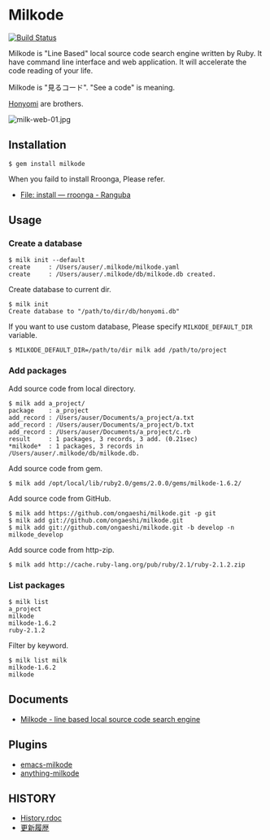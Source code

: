 # Milkode

[![Build Status](https://travis-ci.org/ongaeshi/milkode.svg?branch=develop)](https://travis-ci.org/ongaeshi/milkode)

Milkode is "Line Based" local source code search engine written by Ruby. It have command line interface and web application. It will accelerate the code reading of your life.

Milkode is "見るコード". "See a code" is meaning.

[Honyomi](https://github.com/ongaeshi/honyomi) are brothers.

![milk-web-01.jpg](http://milkode.ongaeshi.me/images/milk-web-01.jpg)

## Installation

    $ gem install milkode

When you faild to install Rroonga, Please refer.
* [File: install — rroonga - Ranguba](http://ranguba.org/rroonga/en/file.install.html)

## Usage

### Create a database

```
$ milk init --default
create     : /Users/auser/.milkode/milkode.yaml
create     : /Users/auser/.milkode/db/milkode.db created.
```

Create database to current dir.

```
$ milk init
Create database to "/path/to/dir/db/honyomi.db"
```

If you want to use custom database, Please specify `MILKODE_DEFAULT_DIR` variable.

```
$ MILKODE_DEFAULT_DIR=/path/to/dir milk add /path/to/project
```

### Add packages

Add source code from local directory.

```
$ milk add a_project/
package    : a_project
add_record : /Users/auser/Documents/a_project/a.txt
add_record : /Users/auser/Documents/a_project/b.txt
add_record : /Users/auser/Documents/a_project/c.rb
result     : 1 packages, 3 records, 3 add. (0.21sec)
*milkode*  : 1 packages, 3 records in /Users/auser/.milkode/db/milkode.db.
```

Add source code from gem.

```
$ milk add /opt/local/lib/ruby2.0/gems/2.0.0/gems/milkode-1.6.2/
```

Add source code from GitHub.

```
$ milk add https://github.com/ongaeshi/milkode.git -p git
$ milk add git://github.com/ongaeshi/milkode.git
$ milk add git://github.com/ongaeshi/milkode.git -b develop -n milkode_develop
```

Add source code from http-zip.

```
$ milk add http://cache.ruby-lang.org/pub/ruby/2.1/ruby-2.1.2.zip
```

### List packages

```
$ milk list
a_project
milkode
milkode-1.6.2
ruby-2.1.2
```

Filter by keyword.

```
$ milk list milk
milkode-1.6.2
milkode
```

## Documents

* [Milkode - line based local source code search engine](http://milkode.ongaeshi.me/)

## Plugins

* [emacs-milkode](https://github.com/ongaeshi/emacs-milkode)
* [anything-milkode](https://github.com/ongaeshi/anything-milkode)

## HISTORY

* [History.rdoc](https://github.com/ongaeshi/milkode/blob/master/HISTORY.rdoc)
* [更新履歴](https://github.com/ongaeshi/milkode/blob/master/HISTORY.ja.rdoc)

